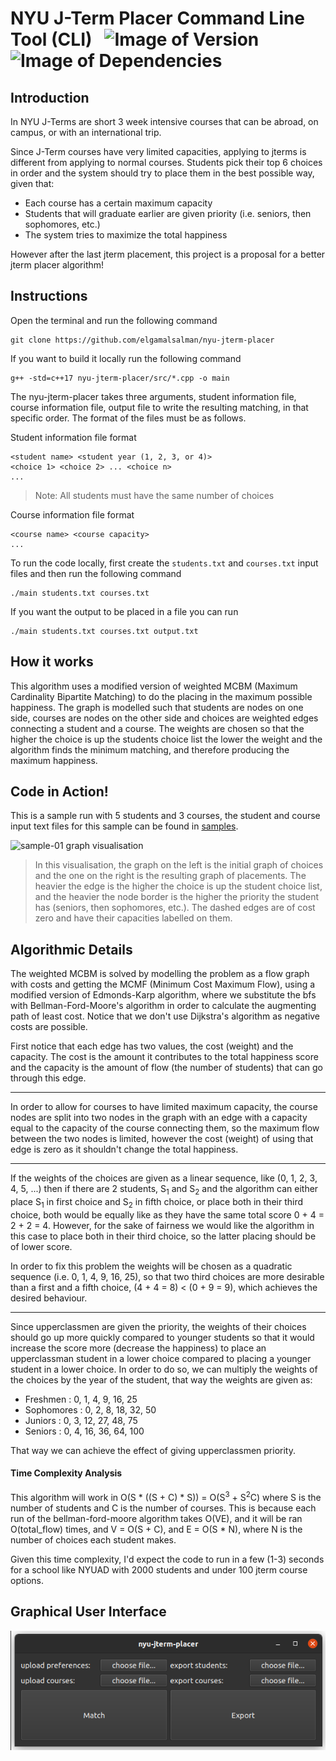 # NYU J-Term Placer Command Line Tool (CLI) &nbsp; ![Image of Version](https://img.shields.io/badge/version-v1.0-green) ![Image of Dependencies](https://img.shields.io/badge/dependencies-up%20to%20date-brightgreen)

## Introduction

In NYU J-Terms are short 3 week intensive courses that can be abroad, on campus, or with an international trip.

Since J-Term courses have very limited capacities, applying to jterms is different from applying to normal courses. Students pick their top 6 choices in order and the system should try to place them in the best possible way, given that:
- Each course has a certain maximum capacity
- Students that will graduate earlier are given priority (i.e. seniors, then sophomores, etc.)
- The system tries to maximize the total happiness

However after the last jterm placement, this project is a proposal for a better jterm placer algorithm!

## Instructions

Open the terminal and run the following command

```
git clone https://github.com/elgamalsalman/nyu-jterm-placer
```

If you want to build it locally run the following command

```
g++ -std=c++17 nyu-jterm-placer/src/*.cpp -o main
```

The nyu-jterm-placer takes three arguments, student information file, course information file, output file to write the resulting matching, in that specific order. The format of the files must be as follows.

Student information file format

```
<student name> <student year (1, 2, 3, or 4)>
<choice 1> <choice 2> ... <choice n>
...
```

> Note: All students must have the same number of choices

Course information file format

```
<course name> <course capacity>
...
```

To run the code locally, first create the `students.txt` and `courses.txt` input files and then run the following command

```
./main students.txt courses.txt
```

If you want the output to be placed in a file you can run

```
./main students.txt courses.txt output.txt
```

## How it works

This algorithm uses a modified version of weighted MCBM (Maximum Cardinality Bipartite Matching) to do the placing in the maximum possible happiness. The graph is modelled such that students are nodes on one side, courses are nodes on the other side and choices are weighted edges connecting a student and a course. The weights are chosen so that the higher the choice is up the students choice list the lower the weight and the algorithm finds the minimum matching, and therefore producing the maximum happiness.

## Code in Action!

This is a sample run with 5 students and 3 courses, the student and course input text files for this sample can be found in [samples](samples).

![sample-01 graph visualisation](images/sample_diagram.png "")

> In this visualisation, the graph on the left is the initial graph of choices and the one on the right is the resulting graph of placements.
> The heavier the edge is the higher the choice is up the student choice list, and the heavier the node border is the higher the priority the student has (seniors, then sophomores, etc.).
> The dashed edges are of cost zero and have their capacities labelled on them.

## Algorithmic Details

The weighted MCBM is solved by modelling the problem as a flow graph with costs and getting the MCMF (Minimum Cost Maximum Flow), using a modified version of Edmonds-Karp algorithm, where we substitute the bfs with Bellman-Ford-Moore's algorithm in order to calculate the augmenting path of least cost. Notice that we don't use Dijkstra's algorithm as negative costs are possible.

First notice that each edge has two values, the cost (weight) and the capacity. The cost is the amount it contributes to the total happiness score and the capacity is the amount of flow (the number of students) that can go through this edge.

<hr />

In order to allow for courses to have limited maximum capacity, the course nodes are split into two nodes in the graph with an edge with a capacity equal to the capacity of the course connecting them, so the maximum flow between the two nodes is limited, however the cost (weight) of using that edge is zero as it shouldn't change the total happiness.

<hr />

If the weights of the choices are given as a linear sequence, like (0, 1, 2, 3, 4, 5, ...) then if there are 2 students, S<sub>1</sub> and S<sub>2</sub> and the algorithm can either place S<sub>1</sub> in first choice and S<sub>2</sub> in fifth choice, or place both in their third choice, both would be equally like as they have the same total score 0 + 4 = 2 + 2 = 4. However, for the sake of fairness we would like the algorithm in this case to place both in their third choice, so the latter placing should be of lower score. 

In order to fix this problem the weights will be chosen as a quadratic sequence (i.e. 0, 1, 4, 9, 16, 25), so that two third choices are more desirable than a first and a fifth choice, (4 + 4 = 8) < (0 + 9 = 9), which achieves the desired behaviour.

<hr />

Since upperclassmen are given the priority, the weights of their choices should go up more quickly compared to younger students so that it would increase the score more (decrease the happiness) to place an upperclassman student in a lower choice compared to placing a younger student in a lower choice. In order to do so, we can multiply the weights of the choices by the year of the student, that way the weights are given as:

- Freshmen   : 0, 1, 4,  9,  16, 25
- Sophomores : 0, 2, 8,  18, 32, 50
- Juniors    : 0, 3, 12, 27, 48, 75
- Seniors    : 0, 4, 16, 36, 64, 100

That way we can achieve the effect of giving upperclassmen priority.

#### Time Complexity Analysis

This algorithm will work in O(S * ((S + C) * S)) = O(S<sup>3</sup> + S<sup>2</sup>C) where S is the number of students and C is the number of courses. This is because each run of the bellman-ford-moore algorithm takes O(VE), and it will be ran O(total\_flow) times, and V = O(S + C), and E = O(S * N), where N is the number of choices each student makes.

Given this time complexity, I'd expect the code to run in a few (1-3) seconds for a school like NYUAD with 2000 students and under 100 jterm course options.

## Graphical User Interface

![](gui.png)
